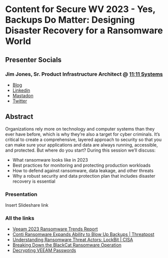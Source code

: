 # Content for Secure WV 2023 - Yes, Backups Do Matter: Designing Disaster Recovery for a Ransomware World

## Presenter Socials
### Jim Jones, Sr. Product Infrastructure Architect @ [11:11 Systems](https://www.1111systems.com)
- [Blog](https://koolaid.info)
- [Linkedin](https://www.linkedin.com/in/k00laidit/)
- [Mastadon](https://vmst.io/@k00laidIT)
- [Twitter](https://twitter.com/k00laidIT/)

## Abstract
Organizations rely more on technology and computer systems than they ever have before, which is why they’re also a target for cyber criminals. It’s critical to create a comprehensive, layered approach to security so that you can make sure your applications and data are always running, accessible, and protected. 
But where do you start? During this session we’ll discuss:
- What ransomware looks like in 2023
- Best practices for monitoring and protecting production workloads
- How to defend against ransomware, data leakage, and other threats
- Why a robust security and data protection plan that includes disaster recovery is essential

### Presentation
Insert Slideshare link

### All the links
- [Veeam 2023 Ransomware Trends Report](https://github.com/k00laidIT/Presentations/blob/main/SecureWV2023/trends-report-ransomware.pdf)
- [Conti Ransomware Expands Ability to Blow Up Backups | Threatpost](https://threatpost.com/conti-ransomware-backups/175114/)
- [Understanding Ransomware Threat Actors: LockBit | CISA](https://www.cisa.gov/news-events/cybersecurity-advisories/aa23-165a)
- [Breaking Down the BlackCat Ransomware Operation](https://www.cisecurity.org/insights/blog/breaking-down-the-blackcat-ransomware-operation)
- [Decrypting VEEAM Passwords](https://blog.checkymander.com/red%20team/veeam/decrypt-veeam-passwords/)
